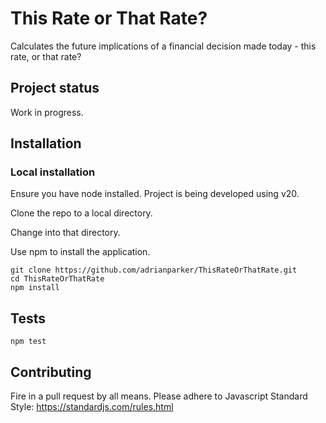 # This Rate or That Rate?
Calculates the future implications of a financial decision made today - this rate, or that rate?

## Project status
Work in progress. 

## Installation

### Local installation

Ensure you have node installed. Project is being developed using v20.

Clone the repo to a local directory. 

Change into that directory. 

Use npm to install the application.

```
git clone https://github.com/adrianparker/ThisRateOrThatRate.git
cd ThisRateOrThatRate
npm install
```

## Tests

```
npm test
```

## Contributing
Fire in a pull request by all means. Please adhere to Javascript Standard Style: https://standardjs.com/rules.html
